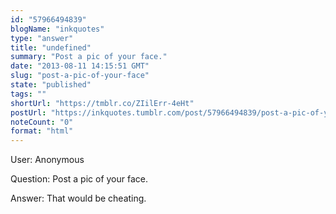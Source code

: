 ```yaml
---
id: "57966494839"
blogName: "inkquotes"
type: "answer"
title: "undefined"
summary: "Post a pic of your face."
date: "2013-08-11 14:15:51 GMT"
slug: "post-a-pic-of-your-face"
state: "published"
tags: ""
shortUrl: "https://tmblr.co/ZIilErr-4eHt"
postUrl: "https://inkquotes.tumblr.com/post/57966494839/post-a-pic-of-your-face"
noteCount: "0"
format: "html"
---
```


User: Anonymous

Question: Post a pic of your face.

Answer: That would be cheating.

